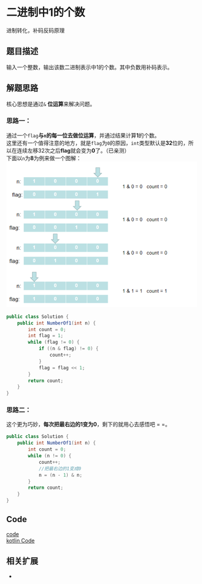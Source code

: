 # 二进制中1的个数
进制转化，补码反码原理
## 题目描述
输入一个整数，输出该数二进制表示中1的个数。其中负数用补码表示。
## 解题思路
核心思想是通过`&` **位运算**来解决问题。
### 思路一：
通过一个`flag`**与`n`的每一位去做位运算**，并通过结果计算**1**的个数。<br/>
这里还有一个值得注意的地方，就是`flag`为`0`的原因，`int`类型默认是**32**位的，所以在连续左移32次之后**flag**就会变为**0**了。（已亲测）<br/>
下面以`n`为**8**为例来做一个图解：<br/>
![](../img/img11.png)
```java
public class Solution {
    public int NumberOf1(int n) {
        int count = 0;
        int flag = 1;
        while (flag != 0) {
            if ((n & flag) != 0) {
                count++;
            }
            flag = flag << 1;
        }
        return count;
    }
}
```

### 思路二：
这个更为巧妙，**每次把最右边的1变为0**，剩下的就用心去感悟吧 = =。
```java
public class Solution {
    public int NumberOf1(int n) {
        int count = 0;
        while (n != 0) {
            count++;
            //把最右边的1变成0
            n = (n - 1) & n;
        }
        return count;
    }
}
```

## Code
[code](../code/Test11.java)<br/>
[kotlin Code](../../kotlin/Test7.kt)

## 相关扩展
* []()

